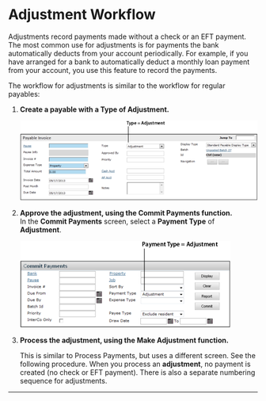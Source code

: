 # Adjustment Workflow

Adjustments record payments made without a check or an EFT payment. The most common use for adjustments is for payments the bank automatically deducts from your account periodically. For example, if you have arranged for a bank to automatically deduct a monthly loan payment from your account, you use this feature to record the payments.

The workflow for adjustments is similar to the workflow for regular payables:

1. **Create a payable with a Type of Adjustment.**

   ![Payable Type Adjustment](images/payables.11.30.1.png)

2. **Approve the adjustment, using the Commit Payments function.**  
   In the **Commit Payments** screen, select a **Payment Type** of **Adjustment**.

   ![Commit Payments Adjustment](images/payables.11.30.2.png)

3. **Process the adjustment, using the Make Adjustment function.**

   This is similar to Process Payments, but uses a different screen. See the following procedure. When you process an **adjustment**, no payment is created (no check or EFT payment). There is also a separate numbering sequence for adjustments.

---
